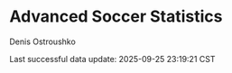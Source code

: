 # Advanced Soccer Statistics
Denis Ostroushko

<!-- gfm -->

Last successful data update: 2025-09-25 23:19:21 CST
